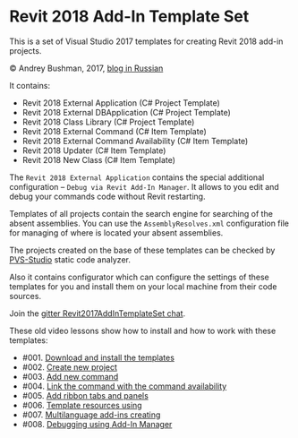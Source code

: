 # Revit 2018 Add-In Template Set

This is a set of Visual Studio 2017 templates for creating Revit 2018 add-in projects.

© Andrey Bushman, 2017, [blog in Russian](https://revit-addins.blogspot.ru/2017/02/revit-visual-studio.html)

It contains:

- Revit 2018 External Application (C# Project Template)
- Revit 2018 External DBApplication (C# Project Template)
- Revit 2018 Class Library (C# Project Template)
- Revit 2018 External Command (C# Item Template)
- Revit 2018 External Command Availability (C# Item Template)
- Revit 2018 Updater (C# Item Template)
- Revit 2018 New Class (C# Item Template)

The `Revit 2018 External Application` contains the special additional configuration &ndash; `Debug via Revit Add-In Manager`.
It allows to you edit and debug your commands code without Revit restarting.

Templates of all projects contain the search engine for searching of the absent assemblies.
You can use the `AssemblyResolves.xml` configuration file for managing of where is located your absent assemblies.

The projects created on the base of these templates can be checked by [PVS-Studio](http://www.viva64.com/en/pvs-studio/) static code analyzer.

Also it contains configurator which can configure the settings
of these templates for you and install them on your local
machine from their code sources.

Join the [gitter Revit2017AddInTemplateSet chat](https://gitter.im/Revit2017AddInTemplateSet/Lobby).

These old video lessons show how to install and how to work with these templates:

- #001. [Download and install the templates](https://www.youtube.com/watch?v=SYm-yxQ9jFk&t=1s)
- #002. [Create new project](https://www.youtube.com/watch?v=TU5HoTxpgbk&t=5s)
- #003. [Add new command](https://www.youtube.com/watch?v=mtw8PAf5eus&t=2s)
- #004. [Link the command with the command availability](https://www.youtube.com/watch?v=-_79p0CnKJY&t=8s)
- #005. [Add ribbon tabs and panels](https://www.youtube.com/watch?v=wlskC5PTmH8&t=4s)
- #006. [Template resources using](https://www.youtube.com/watch?v=_aQ30GHl3as&t=1s)
- #007. [Multilanguage add-ins creating](https://www.youtube.com/watch?v=abxy-Ynff3w)
- #008. [Debugging using Add-In Manager](https://www.youtube.com/watch?v=QFFwG6rz0gc)
